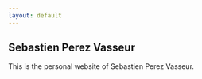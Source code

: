 ```yaml
---
layout: default
---
```


## Sebastien Perez Vasseur

This is the personal website of Sebastien Perez Vasseur. 
